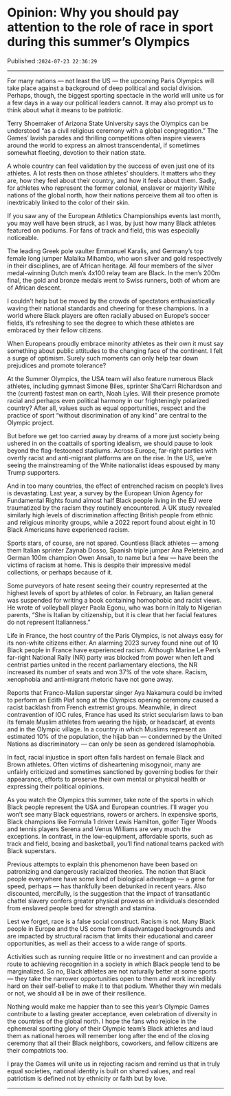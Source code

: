 # Opinion: Why you should pay attention to the role of race in sport during this summer’s Olympics

Published :`2024-07-23 22:36:29`

---

For many nations — not least the US — the upcoming Paris Olympics will take place against a background of deep political and social division. Perhaps, though, the biggest sporting spectacle in the world will unite us for a few days in a way our political leaders cannot. It may also prompt us to think about what it means to be patriotic.

Terry Shoemaker of Arizona State University says the Olympics can be understood “as a civil religious ceremony with a global congregation.” The Games’ lavish parades and thrilling competitions often inspire viewers around the world to express an almost transcendental, if sometimes somewhat fleeting, devotion to their nation state.

A whole country can feel validation by the success of even just one of its athletes. A lot rests then on those athletes’ shoulders. It matters who they are, how they feel about their country, and how it feels about them. Sadly, for athletes who represent the former colonial, enslaver or majority White nations of the global north, how their nations perceive them all too often is inextricably linked to the color of their skin.

If you saw any of the European Athletics Championships events last month, you may well have been struck, as I was, by just how many Black athletes featured on podiums. For fans of track and field, this was especially noticeable.

The leading Greek pole vaulter Emmanuel Karalis, and Germany’s top female long jumper Malaika Mihambo, who won silver and gold respectively in their disciplines, are of African heritage. All four members of the silver medal-winning Dutch men’s 4x100 relay team are Black. In the men’s 200m final, the gold and bronze medals went to Swiss runners, both of whom are of African descent.

I couldn’t help but be moved by the crowds of spectators enthusiastically waving their national standards and cheering for these champions. In a world where Black players are often racially abused on Europe’s soccer fields, it’s refreshing to see the degree to which these athletes are embraced by their fellow citizens.

When Europeans proudly embrace minority athletes as their own it must say something about public attitudes to the changing face of the continent. I felt a surge of optimism. Surely such moments can only help tear down prejudices and promote tolerance?

At the Summer Olympics, the USA team will also feature numerous Black athletes, including gymnast Simone Biles, sprinter Sha’Carri Richardson and the (current) fastest man on earth, Noah Lyles. Will their presence promote racial and perhaps even political harmony in our frighteningly polarized country? After all, values such as equal opportunities, respect and the practice of sport “without discrimination of any kind” are central to the Olympic project.

But before we get too carried away by dreams of a more just society being ushered in on the coattails of sporting idealism, we should pause to look beyond the flag-festooned stadiums. Across Europe, far-right parties with overtly racist and anti-migrant platforms are on the rise. In the US, we’re seeing the mainstreaming of the White nationalist ideas espoused by many Trump supporters.

And in too many countries, the effect of entrenched racism on people’s lives is devastating. Last year, a survey by the European Union Agency for Fundamental Rights found almost half Black people living in the EU were traumatized by the racism they routinely encountered. A UK study revealed similarly high levels of discrimination affecting British people from ethnic and religious minority groups, while a 2022 report found about eight in 10 Black Americans have experienced racism.

Sports stars, of course, are not spared. Countless Black athletes — among them Italian sprinter Zaynab Dosso, Spanish triple jumper Ana Peleteiro, and German 100m champion Owen Ansah, to name but a few — have been the victims of racism at home. This is despite their impressive medal collections, or perhaps because of it.

Some purveyors of hate resent seeing their country represented at the highest levels of sport by athletes of color. In February, an Italian general was suspended for writing a book containing homophobic and racist views. He wrote of volleyball player Paola Egonu, who was born in Italy to Nigerian parents, “She is Italian by citizenship, but it is clear that her facial features do not represent Italianness.”

Life in France, the host country of the Paris Olympics, is not always easy for its non-white citizens either. An alarming 2023 survey found nine out of 10 Black people in France have experienced racism. Although Marine Le Pen’s far-right National Rally (NR) party was blocked from power when left and centrist parties united in the recent parliamentary elections, the NR increased its number of seats and won 37% of the vote share. Racism, xenophobia and anti-migrant rhetoric have not gone away.

Reports that Franco-Malian superstar singer Aya Nakamura could be invited to perform an Edith Piaf song at the Olympics opening ceremony caused a racist backlash from French extremist groups. Meanwhile, in direct contravention of IOC rules, France has used its strict secularism laws to ban its female Muslim athletes from wearing the hijab, or headscarf, at events and in the Olympic village. In a country in which Muslims represent an estimated 10% of the population, the hijab ban — condemned by the United Nations as discriminatory — can only be seen as gendered Islamophobia.

In fact, racial injustice in sport often falls hardest on female Black and Brown athletes. Often victims of disheartening misogynoir, many are unfairly criticized and sometimes sanctioned by governing bodies for their appearance, efforts to preserve their own mental or physical health or expressing their political opinions.

As you watch the Olympics this summer, take note of the sports in which Black people represent the USA and European countries. I’ll wager you won’t see many Black equestrians, rowers or archers. In expensive sports, Black champions like Formula 1 driver Lewis Hamilton, golfer Tiger Woods and tennis players Serena and Venus Williams are very much the exceptions. In contrast, in the low-equipment, affordable sports, such as track and field, boxing and basketball, you’ll find national teams packed with Black superstars.

Previous attempts to explain this phenomenon have been based on patronizing and dangerously racialized theories. The notion that Black people everywhere have some kind of biological advantage — a gene for speed, perhaps — has thankfully been debunked in recent years. Also discounted, mercifully, is the suggestion that the impact of transatlantic chattel slavery confers greater physical prowess on individuals descended from enslaved people bred for strength and stamina.

Lest we forget, race is a false social construct. Racism is not. Many Black people in Europe and the US come from disadvantaged backgrounds and are impacted by structural racism that limits their educational and career opportunities, as well as their access to a wide range of sports.

Activities such as running require little or no investment and can provide a route to achieving recognition in a society in which Black people tend to be marginalized. So no, Black athletes are not naturally better at some sports — they take the narrower opportunities open to them and work incredibly hard on their self-belief to make it to that podium. Whether they win medals or not, we should all be in awe of their resilience.

Nothing would make me happier than to see this year’s Olympic Games contribute to a lasting greater acceptance, even celebration of diversity in the countries of the global north. I hope the fans who rejoice in the ephemeral sporting glory of their Olympic team’s Black athletes and laud them as national heroes will remember long after the end of the closing ceremony that all their Black neighbors, coworkers, and fellow citizens are their compatriots too.

I pray the Games will unite us in rejecting racism and remind us that in truly equal societies, national identity is built on shared values, and real patriotism is defined not by ethnicity or faith but by love.

---

